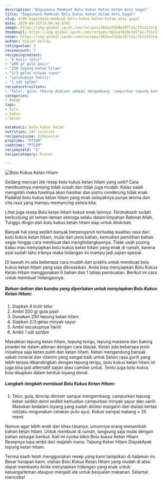 ```yaml
---
description: "Bagaimana Membuat Bolu Kukus Ketan Hitam Anti Gagal"
title: "Bagaimana Membuat Bolu Kukus Ketan Hitam Anti Gagal"
slug: 4280-bagaimana-membuat-bolu-kukus-ketan-hitam-anti-gagal
date: 2020-09-21T21:04:44.874Z
image: https://img-global.cpcdn.com/recipes/362eafd20e397fa1/751x532cq70/bolu-kukus-ketan-hitam-foto-resep-utama.jpg
thumbnail: https://img-global.cpcdn.com/recipes/362eafd20e397fa1/751x532cq70/bolu-kukus-ketan-hitam-foto-resep-utama.jpg
cover: https://img-global.cpcdn.com/recipes/362eafd20e397fa1/751x532cq70/bolu-kukus-ketan-hitam-foto-resep-utama.jpg
author: Violet Kelley
ratingvalue: 3
reviewcount: 7
recipeingredient:
- "4 butir telur"
- "200 gr gula pasir"
- "250 tepung ketan hitam"
- "2/3 gelas minyak sayur"
- "secukupnya Vanili"
- "1 sdt sptbm"
recipeinstructions:
- "Telur, gula, tbm/sp dimixer sampai mengembang. campurkan tepung ketan sedikit demi sedikit kemudian campurkan minyak sayur dan vanili. Masukan kedalam loyang yang sudah diolesi margarin dan dialasi kertas roti(aku mngunakan cetakan putu ayu). Kukus sampai matang ± 25 menit"
categories:
- Resep
tags:
- bolu
- kukus
- ketan

katakunci: bolu kukus ketan 
nutrition: 247 calories
recipecuisine: Indonesian
preptime: "PT39M"
cooktime: "PT52M"
recipeyield: "3"
recipecategory: Dinner

---
```



![Bolu Kukus Ketan Hitam](https://img-global.cpcdn.com/recipes/362eafd20e397fa1/751x532cq70/bolu-kukus-ketan-hitam-foto-resep-utama.jpg)

Sedang mencari ide resep bolu kukus ketan hitam yang unik? Cara membuatnya memang tidak susah dan tidak juga mudah. Kalau salah mengolah maka hasilnya akan hambar dan justru cenderung tidak enak. Padahal bolu kukus ketan hitam yang enak selayaknya punya aroma dan cita rasa yang mampu memancing selera kita.

Lihat juga resep Bolu ketan hitam kukus enak lainnya. Terimakasih sudah berkunjung yh teman-teman semoga selalu dalam limpahan Rahmat Allah. Tunggu dingin dan bolu kukus ketan hitam siap untuk dinikmati.

Banyak hal yang sedikit banyak berpengaruh terhadap kualitas rasa dari bolu kukus ketan hitam, mulai dari jenis bahan, kemudian pemilihan bahan segar hingga cara membuat dan menghidangkannya. Tidak usah pusing kalau mau menyiapkan bolu kukus ketan hitam yang enak di rumah, karena asal sudah tahu triknya maka hidangan ini mampu jadi sajian spesial.


Di bawah ini ada beberapa cara mudah dan praktis untuk membuat bolu kukus ketan hitam yang siap dikreasikan. Anda bisa menyiapkan Bolu Kukus Ketan Hitam menggunakan 6 bahan dan 1 tahap pembuatan. Berikut ini cara untuk membuat hidangannya.

<!--inarticleads1-->

##### Bahan-bahan dan bumbu yang diperlukan untuk menyiapkan Bolu Kukus Ketan Hitam:

1. Siapkan 4 butir telur
1. Ambil 200 gr gula pasir
1. Gunakan 250 tepung ketan hitam
1. Siapkan 2/3 gelas minyak sayur
1. Ambil secukupnya Vanili
1. Ambil 1 sdt sp/tbm


Masukkan tepung ketan hitam, tepung terigu, tepung maizena dan baking powder ke dalam adonan dengan cara diayak. Ketan ada beberapa jenis misalnya saja ketan putih dan ketan hitam. Ketan mengandung banyak sekali mineral dan vitamin yang sangat baik untuk Selain rasa gurih yang lebih terasa dibandingkan dengan tepung terigu, bolu kukus ketan hitam ini juga bisa jadi alternatif sajian atau camilan untuk. Tentu juga bolu kukus bisa disajikan dalam bentuk loyang donat. 

<!--inarticleads2-->

##### Langkah-langkah membuat Bolu Kukus Ketan Hitam:

1. Telur, gula, tbm/sp dimixer sampai mengembang. campurkan tepung ketan sedikit demi sedikit kemudian campurkan minyak sayur dan vanili. Masukan kedalam loyang yang sudah diolesi margarin dan dialasi kertas roti(aku mngunakan cetakan putu ayu). Kukus sampai matang ± 25 menit


Namun agar lebih enak dan khas rasanya, umumnya orang menambah bahan ketan hitam. Untuk membuat di rumah, langsung saja mulai dengan bahan sebagai berikut. Kali ini nyoba bikin Bolu kukus Ketan Hitam. Resepnya lupa ambil dari majalah mana. Tepung Ketan Hitam DiayakAyak tepung ketan hitam. 

Terima kasih telah menggunakan resep yang kami tampilkan di halaman ini. Besar harapan kami, olahan Bolu Kukus Ketan Hitam yang mudah di atas dapat membantu Anda menyiapkan hidangan yang enak untuk keluarga/teman ataupun menjadi ide untuk berjualan makanan. Selamat mencoba!
